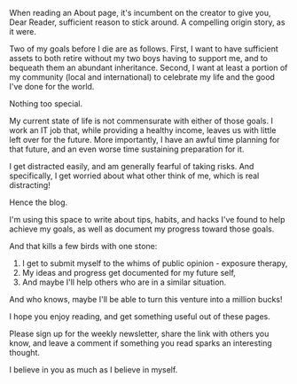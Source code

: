 When reading an About page, it's incumbent on the creator to give you, Dear Reader, sufficient reason to stick around.  A compelling origin story, as it were.

Two of my goals before I die are as follows.  First, I want to have sufficient assets to both retire without my two boys having to support me, and to bequeath them an abundant inheritance.  Second, I want at least a portion of my community (local and international) to celebrate my life and the good I've done for the world.

Nothing too special.

My current state of life is not commensurate with either of those goals.  I work an IT job that, while providing a healthy income, leaves us with little left over for the future.  More importantly, I have an awful time planning for that future, and an even worse time sustaining preparation for it.

I get distracted easily, and am generally fearful of taking risks.  And specifically, I get worried about what other think of me, which is real distracting!

Hence the blog.

I'm using this space to write about tips, habits, and hacks I've found to help achieve my goals, as well as document my progress toward those goals.

And that kills a few birds with one stone:
1. I get to submit myself to the whims of public opinion - exposure therapy,
2. My ideas and progress get documented for my future self, 
3. And maybe I'll help others who are in a similar situation.

And who knows, maybe I'll be able to turn this venture into a million bucks!

I hope you enjoy reading, and get something useful out of these pages.

Please sign up for the weekly newsletter, share the link with others you know, and leave a comment if something you read sparks an interesting thought.

I believe in you as much as I believe in myself.
